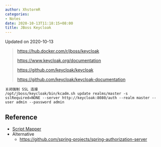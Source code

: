 ```yaml
---
author: XhstormR
categories:
- Notes
date: 2020-10-13T11:18:15+08:00
title: JBoss Keycloak
---
```


<!--more-->

Updated on 2020-10-13

> https://hub.docker.com/r/jboss/keycloak
>
> https://www.keycloak.org/documentation
>
> https://github.com/keycloak/keycloak
>
> https://github.com/keycloak/keycloak-documentation

```
关闭强制 SSL 连接
/opt/jboss/keycloak/bin/kcadm.sh update realms/master -s sslRequired=NONE --server http://keycloak:8080/auth --realm master --user admin --password admin
```

## Reference
* [Script Mapper](https://github.com/keycloak/keycloak/blob/master/services/src/main/java/org/keycloak/protocol/oidc/mappers/ScriptBasedOIDCProtocolMapper.java#L144)
* Alternative
  * https://github.com/spring-projects/spring-authorization-server
